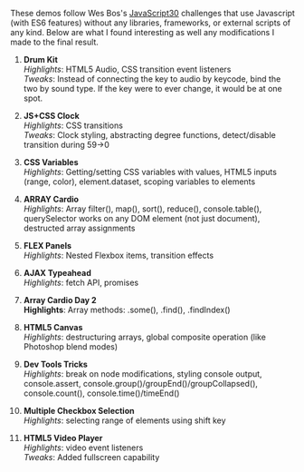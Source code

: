 These demos follow Wes Bos's [JavaScript30](http://www.javascript30.com) challenges that use Javascript (with ES6 features) without any libraries, frameworks, or external scripts of any kind. Below are what I found interesting as well any modifications I made to the final result.

1. **Drum Kit**  
    _Highlights_: HTML5 Audio, CSS transition event listeners  
    _Tweaks_: Instead of connecting the key to audio by keycode, bind the two by sound type. If the key were to ever change, it would be at one spot.  

2. **JS+CSS Clock**  
    _Highlights_: CSS transitions  
    _Tweaks_: Clock styling, abstracting degree functions, detect/disable transition during 59->0 

3. **CSS Variables**  
    _Highlights_: Getting/setting CSS variables with values, HTML5 inputs (range, color), element.dataset, scoping variables to elements

4. **ARRAY Cardio**  
    _Highlights_: Array filter(), map(), sort(), reduce(), console.table(), querySelector works on any DOM element (not just document), destructed array assignments
    
5. **FLEX Panels**  
    _Highlights_: Nested Flexbox items, transition effects

6. **AJAX Typeahead**  
    _Highlights_: fetch API, promises

7. **Array Cardio Day 2**  
    **Highlights**: Array methods: .some(), .find(), .findIndex()

8. **HTML5 Canvas**  
    _Highlights_: destructuring arrays, global composite operation (like Photoshop blend modes)

9. **Dev Tools Tricks**  
    _Highlights_: break on node modifications, styling console output, console.assert, console.group()/groupEnd()/groupCollapsed(), console.count(), console.time()/timeEnd()

10. **Multiple Checkbox Selection**  
    _Highlights_: selecting range of elements using shift key

11. **HTML5 Video Player**  
    _Highlights_: video event listeners  
    _Tweaks_: Added fullscreen capability
